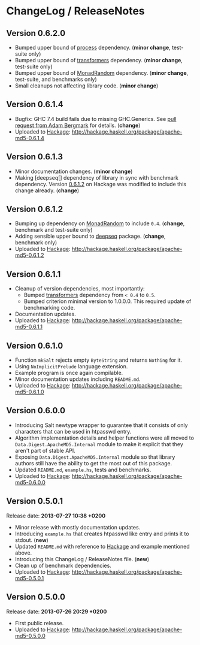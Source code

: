 # ChangeLog / ReleaseNotes


## Version 0.6.2.0

* Bumped upper bound of [process][] dependency. (**minor change**, test-suite
  only)
* Bumped upper bound of [transformers][] dependency. (**minor change**,
  test-suite only)
* Bumped upper bound of [MonadRandom][] dependency. (**minor change**,
  test-suite, and benchmarks only)
* Small cleanups not affecting library code. (**minor change**)


## Version 0.6.1.4

* Bugfix: GHC 7.4 build fails due to missing GHC.Generics. See
  [pull request from Adam Bergmark](https://github.com/trskop/apache-md5/pull/1)
  for details. (**change**)
* Uploaded to [Hackage][]:
  <http://hackage.haskell.org/package/apache-md5-0.6.1.4>


## Version 0.6.1.3

* Minor documentation changes. (**minor change**)
* Making [deepseq[] dependency of library in sync with benchmark dependency.
  Version [0.6.1.2](http://hackage.haskell.org/package/apache-md5-0.6.1.2) on
  Hackage was modified to include this change already. (**change**)


## Version 0.6.1.2

* Bumping up dependency on [MonadRandom][] to include `0.4`. (**change**,
  benchmark and test-suite only)
* Adding sensible upper bound to [deepseq][] package. (**change**, benchmark
  only)
* Uploaded to [Hackage][]:
  <http://hackage.haskell.org/package/apache-md5-0.6.1.2>


## Version 0.6.1.1

* Cleanup of version dependencies, most importantly:
    * Bumped [transformers][] dependency from `< 0.4` to `0.5`.
    * Bumped criterion minimal version to 1.0.0.0. This required update of
      benchmarking code.
* Documentation updates.
* Uploaded to [Hackage][]:
  <http://hackage.haskell.org/package/apache-md5-0.6.1.1>


## Version 0.6.1.0

* Function `mkSalt` rejects empty `ByteString` and returns `Nothing` for it.
* Using `NoImplicitPrelude` language extension.
* Example program is once again compilable.
* Minor documentation updates including `README.md`.
* Uploaded to [Hackage][]:
  <http://hackage.haskell.org/package/apache-md5-0.6.1.0>


## Version 0.6.0.0

* Introducing Salt newtype wrapper to guarantee that it consists of only
  characters that can be used in htpasswd entry.
* Algorithm implementation details and helper functions were all moved to
  `Data.Digest.ApacheMD5.Internal` module to make it explicit that they aren't
  part of stable API.
* Exposing `Data.Digest.ApacheMD5.Internal` module so that library authors
  still have the ability to get the most out of this package.
* Updated `README.md`, `example.hs`, tests and benchmarks.
* Uploaded to [Hackage][]:
  <http://hackage.haskell.org/package/apache-md5-0.6.0.0>


## Version 0.5.0.1

Release date: **2013-07-27 10:38 +0200**

* Minor release with mostly documentation updates.
* Introducing `example.hs` that creates htpasswd like entry and prints it to
  stdout. (**new**)
* Updated `README.md` with reference to [Hackage][] and example mentioned
  above.
* Introducing this ChangeLog / ReleaseNotes file. (**new**)
* Clean up of benchmark dependencies.
* Uploaded to [Hackage][]:
  <http://hackage.haskell.org/package/apache-md5-0.5.0.1>


## Version 0.5.0.0

Release date: **2013-07-26 20:29 +0200**

* First public release.
* Uploaded to [Hackage][]:
  <http://hackage.haskell.org/package/apache-md5-0.5.0.0>


[Hackage]:
  http://hackage.haskell.org/
  "HackageDB (or just Hackage) is a collection of releases of Haskell packages."
[MonadRandom]:
  http://hackage.haskell.org/package/MonadRandom
  "MonadRandom package on Hackage"
[deepseq]:
  http://hackage.haskell.org/package/deepseq
  "deepseq package on Hackage"
[process]:
  https://hackage.haskell.org/package/process
  "process package on Hackage"
[transformers]:
  https://hackage.haskell.org/package/transformers
  "transformers package on Hackage"
